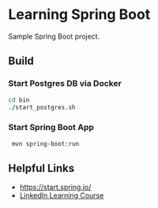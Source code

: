# Learning Spring Boot

Sample Spring Boot project.

## Build
### Start Postgres DB via Docker
```bash
cd bin
./start_postgres.sh
```

### Start Spring Boot App
```bash
 mvn spring-boot:run
```

## Helpful Links
- https://start.spring.io/
- [LinkedIn Learning Course](https://www.linkedin.com/learning/learning-spring-with-spring-boot-2/solution-build-an-additional-repository?u=2079044)